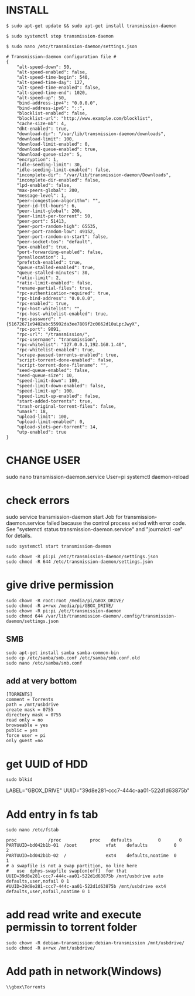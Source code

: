 # INSTALL 
```
$ sudo apt-get update && sudo apt-get install transmission-daemon
```
```
$ sudo systemctl stop transmission-daemon
```
```
$ sudo nano /etc/transmission-daemon/settings.json
```
```
# Transmission-daemon configuration file #
{
    "alt-speed-down": 50,
    "alt-speed-enabled": false,
    "alt-speed-time-begin": 540,
    "alt-speed-time-day": 127,
    "alt-speed-time-enabled": false,
    "alt-speed-time-end": 1020,
    "alt-speed-up": 50,
    "bind-address-ipv4": "0.0.0.0",
    "bind-address-ipv6": "::",
    "blocklist-enabled": false,
    "blocklist-url": "http://www.example.com/blocklist",
    "cache-size-mb": 4,
    "dht-enabled": true,
    "download-dir": "/var/lib/transmission-daemon/downloads",
    "download-limit": 100,
    "download-limit-enabled": 0,
    "download-queue-enabled": true,
    "download-queue-size": 5,
    "encryption": 1,
    "idle-seeding-limit": 30,
    "idle-seeding-limit-enabled": false,
    "incomplete-dir": "/var/lib/transmission-daemon/Downloads",
    "incomplete-dir-enabled": false,
    "lpd-enabled": false,
    "max-peers-global": 200,
    "message-level": 1,
    "peer-congestion-algorithm": "",
    "peer-id-ttl-hours": 6,
    "peer-limit-global": 200,
    "peer-limit-per-torrent": 50,
    "peer-port": 51413,
    "peer-port-random-high": 65535,
    "peer-port-random-low": 49152,
    "peer-port-random-on-start": false,
    "peer-socket-tos": "default",
    "pex-enabled": true,
    "port-forwarding-enabled": false,
    "preallocation": 1,
    "prefetch-enabled": true,
    "queue-stalled-enabled": true,
    "queue-stalled-minutes": 30,
    "ratio-limit": 2,
    "ratio-limit-enabled": false,
    "rename-partial-files": true,
    "rpc-authentication-required": true,
    "rpc-bind-address": "0.0.0.0",
    "rpc-enabled": true,
    "rpc-host-whitelist": "",
    "rpc-host-whitelist-enabled": true,
    "rpc-password": "{51672671e9402abc55992da3ee7809f2c0662d10uLpcJwyX",
    "rpc-port": 9091,
    "rpc-url": "/transmission/",
    "rpc-username": "transmission",
    "rpc-whitelist": "127.0.0.1,192.168.1.40",
    "rpc-whitelist-enabled": true,
    "scrape-paused-torrents-enabled": true,
    "script-torrent-done-enabled": false,
    "script-torrent-done-filename": "",
    "seed-queue-enabled": false,
    "seed-queue-size": 10,
    "speed-limit-down": 100,
    "speed-limit-down-enabled": false,
    "speed-limit-up": 100,
    "speed-limit-up-enabled": false,
    "start-added-torrents": true,
    "trash-original-torrent-files": false,
    "umask": 18,
    "upload-limit": 100,
    "upload-limit-enabled": 0,
    "upload-slots-per-torrent": 14,
    "utp-enabled": true
}
```

# CHANGE USER
sudo nano transmission-daemon.service
User=pi
systemctl daemon-reload

# check errors
sudo service transmission-daemon start
Job for transmission-daemon.service failed because the control process exited with error code.
See "systemctl status transmission-daemon.service" and "journalctl -xe" for details.



```
sudo systemctl start transmission-daemon
```
```
sudo chown -R pi:pi /etc/transmission-daemon/settings.json
sudo chmod -R 644 /etc/transmission-daemon/settings.json
```

# give drive permission
```
sudo chown -R root:root /media/pi/GBOX_DRIVE/
sudo chmod -R a+rwx /media/pi/GBOX_DRIVE/
sudo chown -R pi:pi /etc/transmission-daemon
sudo chmod 644 /var/lib/transmission-daemon/.config/transmission-daemon/settings.json
```
## SMB
```
sudo apt-get install samba samba-common-bin
sudo cp /etc/samba/smb.conf /etc/samba/smb.conf.old
sudo nano /etc/samba/smb.conf
```
## add at very bottom
```
[TORRENTS]
comment = Torrents
path = /mnt/usbdrive
create mask = 0755
directory mask = 0755
read only = no
browseable = yes
public = yes
force user = pi
only guest =no
```
# get UUID of HDD
```
sudo blkid
```
 LABEL="GBOX_DRIVE" UUID="39d8e281-ccc7-444c-aa01-522d1d63875b" 


# Add entry in fs tab
```
sudo nano /etc/fstab
```
```
proc            /proc           proc    defaults          0       0
PARTUUID=bd042b1b-01  /boot           vfat    defaults          0       2
PARTUUID=bd042b1b-02  /               ext4    defaults,noatime  0       1
# a swapfile is not a swap partition, no line here
#   use  dphys-swapfile swap[on|off]  for that
UUID=39d8e281-ccc7-444c-aa01-522d1d63875b /mnt/usbdrive auto defaults,user,nofail 0 1
#UUID=39d8e281-ccc7-444c-aa01-522d1d63875b /mnt/usbdrive ext4 defaults,user,nofail,noatime 0 1
```
# add read write and execute permissin to torrent folder
```
sudo chown -R debian-transmission:debian-transmission /mnt/usbdrive/
sudo chmod -R a+rwx /mnt/usbdrive/
```

# Add path in network(Windows)
```
\\gbox\Torrents
```
